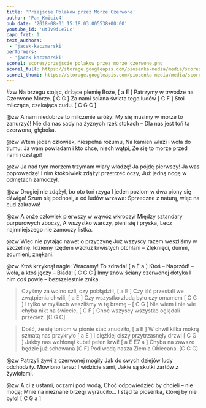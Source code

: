 ```yaml
---
title: 'Przejście Polaków przez Morze Czerwone'
author: 'Pan_Kmicic4'
pub_date: '2018-08-01 15:18:03.005538+00:00'
youtube_id: 'utJv9iLe7Lc'
capo_fret: 1
text_authors:
 - 'jacek-kaczmarski'
performers:
 - 'jacek-kaczmarski'
score1: scores/przejscie_polakow_przez_morze_czerwone.png
score1_full: https://storage.googleapis.com/piosenka-media/media/scores/przejscie_polakow_przez_morze_czerwone.png
score1_thumb: https://storage.googleapis.com/piosenka-media/media/scores/przejscie_polakow_przez_morze_czerwone.png.180x0_q85_upscale.png
---
```


#zw
Na brzegu stojąc, drżące plemię Boże, [ a E ]
Patrzymy w trwodze na Czerwone Morze. [ C G ]
Za nami ściana świata tego ludów [ C F ]
Stoi milcząca, czekająca cudu. [ C G C ]

@zw
A nam niedobrze to milczenie wróży:
My się musimy w morze to zanurzyć!
Nie dla nas sady na żyznych rzek stokach –
Dla nas jest toń ta czerwona, głęboka.

@zw
Wtem jeden człowiek, niespełna rozumu,
Na kamień włazi i woła do tłumu:
Ja wam powiadam i kto chce, niech wątpi,
Że się to morze przed nami rozstąpi!

@zw
Ja nad tym morzem trzymam wiary władzę!
Ja pójdę pierwszy! Ja was poprowadzę!
I nim ktokolwiek zdążył przetrzeć oczy,
Już jedną nogę w odmętach zamoczył.

@zw
Drugiej nie zdążył, bo oto toń rzyga
I jeden poziom w dwa piony się dźwiga!
Szum się podnosi, a od ludów wrzawa:
Sprzeczne z naturą, więc na cud zakrawa!

@zw
A onże człowiek pierwszy w wąwóz wkroczył
Między sztandary purpurowych zboczy,
A wszystko warczy, pieni się i pryska,
Lecz najmniejszego nie zamoczy listka.

@zw
Więc nie pytając nawet o przyczynę
Już wszyscy razem weszliśmy w szczelinę.
Idziemy rzędem wzdłuż krwistych otchłani –
Zlęknięci, dumni, zdumieni, znękani.

@zw
Ktoś krzyknął nagle: Wracamy! To zdrada! [ a E a ]
Ktoś – Naprzód! – woła, a ktoś jęczy – Biada! [ C G C ]
Inny znów ściany czerwonej dotyka 
I nim coś powie – bezszelestnie znika. 

>Czyśmy za wolno szli, czy pobłądzili, [ a E ]
>Czy iść przestali we zwątpienia chwili, [ a E ]
>Czy wszystko złudą było czy omamem [ C G ]
>I tylko w myślach weszliśmy w tę bramę – [ C G ]
>Nie wiem i nie wie chyba nikt na świecie, [ C F ]
>Choć wszyscy wszystko oglądali przecież. [C G C]

>Dość, że się toniom w pionie stać znudziło, [ a E ]
>W chwil kilka mokrą szmatą nas przykryło [ a E ]
>I ciężkiej ciszy przytrzasnęły drzwi [ C G ]
>Jakby nas wchłonął kubeł pełen krwi! [ a E E7 a ]
>Chyba na zawsze będzie już schowana [C F]
>Pod wodą nasza Ziemia Obiecana. [C G C]

@zw
Patrzyli żywi z czerwonej mogiły
Jak do swych dziejów ludy odchodziły.
Mówiono teraz: I widzicie sami,
Jakie są skutki żartów z żywiołami.

@zw
A ci z ustami, oczami pod wodą,
Choć odpowiedzieć by chcieli – nie mogą;
Mnie na nieznane brzegi wyrzuciło…
I stąd ta piosenka, której by nie było! [ C G a ]